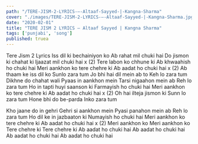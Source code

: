 ```yaml
---
path: "/TERE-JISM-2-LYRICS-–-Altaaf-Sayyed-|-Kangna-Sharma"
cover: "./images/TERE-JISM-2-LYRICS-–-Altaaf-Sayyed-|-Kangna-Sharma.jpg"
date: "2020-02-01"
title: "TERE JISM 2 LYRICS – Altaaf Sayyed | Kangna Sharma"
tags: ['punjabi', 'song']
published: truea
---
```


Tere Jism 2 Lyrics
Iss dil ki bechainiyon ko
Ab rahat mil chuki hai
Do jismon ki chahat ki
Ijaazat mil chuki hai x (2)
Tere labon ko chhune ki
Ab khwaahish ho chuki hai
Meri aankhon ko tere chehre ki
Ab aadat ho chuki hai x (2)
Ab thaam ke iss dil ko
Sunlo zara tum
Jo bhi hai dil mein ab to
Keh lo zara tum
Dikhne do chahat wali
Pyaas in aankhon mein
Tarsi nigaahon mein ab
Reh lo zara tum
Ho in tapti huyi saanson ki
Farmayish ho chuki hai
Meri aankhon ko tere chehre ki
Ab aadat ho chuki hai x (2)
Oh hai ilteja jismon ki
Sunn lo zara tum
Hone bhi do be-parda
Inko zara tum






Kho jaane do in gehri
Gehri si aankhon mein
Pyasi panahon mein ab
Reh lo zara tum
Ho dil ke in jazbaaton ki
Numayish ho chuki hai
Meri aankhon ko tere chehre ki
Ab aadat ho chuki hai x (2)
Meri aankhon ko
Meri aankhon ko
Tere chehre ki
Tere chehre ki
Ab aadat ho chuki hai
Ab aadat ho chuki hai
Ab aadat ho chuki hai
Ab aadat ho chuki hai

